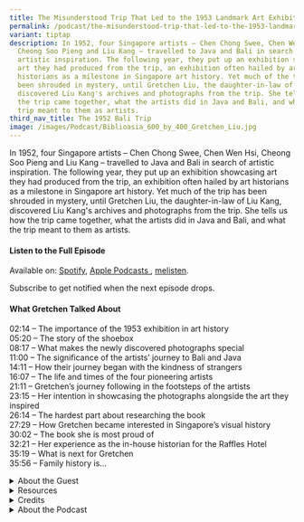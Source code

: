 ```yaml
---
title: The Misunderstood Trip That Led to the 1953 Landmark Art Exhibition
permalink: /podcast/the-misunderstood-trip-that-led-to-the-1953-landmark-art-exhibition-gretchen-liu/
variant: tiptap
description: In 1952, four Singapore artists – Chen Chong Swee, Chen Wen Hsi,
  Cheong Soo Pieng and Liu Kang – travelled to Java and Bali in search of
  artistic inspiration. The following year, they put up an exhibition showcasing
  art they had produced from the trip, an exhibition often hailed by art
  historians as a milestone in Singapore art history. Yet much of the trip has
  been shrouded in mystery, until Gretchen Liu, the daughter-in-law of Liu Kang,
  discovered Liu Kang's archives and photographs from the trip. She tells us how
  the trip came together, what the artists did in Java and Bali, and what the
  trip meant to them as artists.
third_nav_title: The 1952 Bali Trip
image: /images/Podcast/Biblioasia_600_by_400_Gretchen_Liu.jpg
---
```

<p>In 1952, four Singapore artists – Chen Chong Swee, Chen Wen Hsi, Cheong
Soo Pieng and Liu Kang – travelled to Java and Bali in search of artistic
inspiration. The following year, they put up an exhibition showcasing art
they had produced from the trip, an exhibition often hailed by art historians
as a milestone in Singapore art history. Yet much of the trip has been
shrouded in mystery, until Gretchen Liu, the daughter-in-law of Liu Kang,
discovered Liu Kang's archives and photographs from the trip. She tells
us how the trip came together, what the artists did in Java and Bali, and
what the trip meant to them as artists.&nbsp;</p>
<h4><strong>Listen to the Full Episode</strong></h4>
<p>Available on: <a href="https://open.spotify.com/show/66PYiIthr1KqQhJ82XH4DN" rel="noopener nofollow" target="_blank"><u>Spotify</u></a>,
<a href="https://podcasts.apple.com/us/podcast/biblioasia/id1688142751" rel="noopener nofollow" target="_blank"><u>Apple Podcasts </u>
</a>, <a href="https://www.melisten.sg/podcast/playlist/BiblioAsia+-2115156" rel="noopener nofollow" target="_blank"><u>melisten</u></a>.</p>
<p>Subscribe to get notified when the next episode drops.
<br>
</p>
<p></p>
<h4><strong>What Gretchen Talked About</strong></h4>
<p>02:14 – The importance of the 1953 exhibition in art history
<br>05:20 – The story of the shoebox
<br>08:17 – What makes the newly discovered photographs special
<br>11:00 – The significance of the artists’ journey to Bali and Java
<br>14:11 – How their journey began with the kindness of strangers
<br>16:07 – The life and times of the four pioneering artists
<br>21:11 – Gretchen’s journey following in the footsteps of the artists
<br>23:15 – Her intention in showcasing the photographs alongside the art
they inspired
<br>26:14 – The hardest part about researching the book
<br>27:29 – How Gretchen became interested in Singapore’s visual history
<br>30:02 – The book she is most proud of
<br>32:21 – Her experience as the in-house historian for the Raffles Hotel
<br>35:19 – What is next for Gretchen
<br>35:56 – Family history is…</p>
<p></p>
<div data-type="detailGroup" class="isomer-accordion isomer-accordion-white">
<details class="isomer-details">
<summary>About the Guest</summary>
<div data-type="detailsContent" class="isomer-details-content">
<p>Gretchen Liu&nbsp;is a former journalist, a writer and an independent
scholar with an interest in visual culture and heritage. She is the editor
and author of several books. Most recently, she has been researching the
early life of her father-in-law Liu Kang, a journey that has taken her
deep into early 20th-century Chinese art history. Her latest book is <em><a href="https://catalogue.nlb.gov.sg/search/card?recordId=300094843" rel="noopener noreferrer" target="_blank"><u>Bali 1952: Through the Lens of Liu Kang</u></a></em>.</p>
<p></p>
</div>
</details>
<details class="isomer-details">
<summary>Resources</summary>
<div data-type="detailsContent" class="isomer-details-content">
<p>Gretchen Liu,<em> <a href="https://catalogue.nlb.gov.sg/search/card?recordId=300094843" rel="noopener noreferrer nofollow" target="_blank">Bali 1952: Through the Lens of Liu Kang</a></em> (Singapore:
National Library Board and World Scientific, 2025). (From National Library
Singapore, call no. SING 779.995986 LIU)</p>
<p></p>
<p>Gretchen Liu, “<a href="https://biblioasia.nlb.gov.sg/vol-21/issue-1/apr-jun-2025/liu-kang-forgotten-photographs-bali/" rel="noopener nofollow" target="_blank">Forgotten Photographs of the 1952 Trip to Bali</a>,” <em>BiblioAsia </em>21,
no. 1.</p>
<p>&nbsp;</p>
<p>Liu Kang, oral history interview by Tan Beng Luan, 13 January 1983,&nbsp;
<a href="https://www.nas.gov.sg/archivesonline/flipviewer/publish/e/e0c68c78-115d-11e3-83d5-0050568939ad-OHC000171_039Eng/web/html5/index.html" rel="noopener noreferrer nofollow" target="_blank">transcript</a>&nbsp;and MP3 Audio, Reel/Disc 39 of 74, National Archives
of Singapore (accession no.&nbsp;<a href="https://www.nas.gov.sg/archivesonline/oral_history_interviews/interview/000171" rel="noopener noreferrer nofollow" target="_blank">000171</a>),
364. English version translated and annotated by Tay Jun Hao and Alina
Soh.</p>
<p>&nbsp;</p>
<p>Jeffrey Say and Yu Jin Seng, “The Modern and Its Histories in Singapore
Art,” in&nbsp;<em><a href="https://eservice.nlb.gov.sg/redir/itemdetails?bid=205911579" rel="noopener noreferrer nofollow" target="_blank">Intersections, Innovations, Institutions: A Reader in Singapore Modern Art</a></em>&nbsp;(Singapore:
World Scientific Publishing Co. Pte. Ltd., 2023), 26. (From National Library
Singapore, call no. RSING 709.595709034 INT)&nbsp;</p>
<p>&nbsp;&nbsp;</p>
<p>Yeo Wei Wei, ed.,&nbsp;<em><a href="https://eservice.nlb.gov.sg/redir/itemdetails?bid=13919955" rel="noopener noreferrer nofollow" target="_blank">Liu Kang: Colourful Modernist</a></em>&nbsp;(Singapore:
The National Art Gallery Singapore, 2011). (From National Library Singapore,
call no. RSING 759.95957 LIU)</p>
<p></p>
</div>
</details>
<details class="isomer-details">
<summary>Credits</summary>
<div data-type="detailsContent" class="isomer-details-content">
<p>This episode of BiblioAsia+ was hosted by Jimmy Yap and produced by Soh
Gek Han. Sound engineering was done by Doppler Soundlab. The background
music “<a href="https://www.youtube.com/watch?v=uA2v7ka5TAI" rel="noopener noreferrer" target="_blank"><u>Di Tanjong Katong</u></a>”
was composed by Osman Ahmad and performed by&nbsp;Chords Haven. Special
thanks to Gretchen for coming on the show.</p>
</div>
</details>
<details class="isomer-details">
<summary>About the Podcast</summary>
<div data-type="detailsContent" class="isomer-details-content">
<p>BiblioAsia+ is a podcast about Singapore history by the National Library
of Singapore.</p>
<p></p>
</div>
</details>
</div>
<p></p>
<p></p>